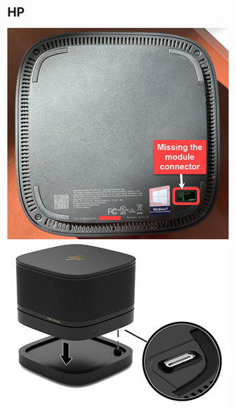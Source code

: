 # HP

<img width="800" alt="P1" src="HPCurie0.png">
<img width="800" alt="P2" src="ModulePort.png">
